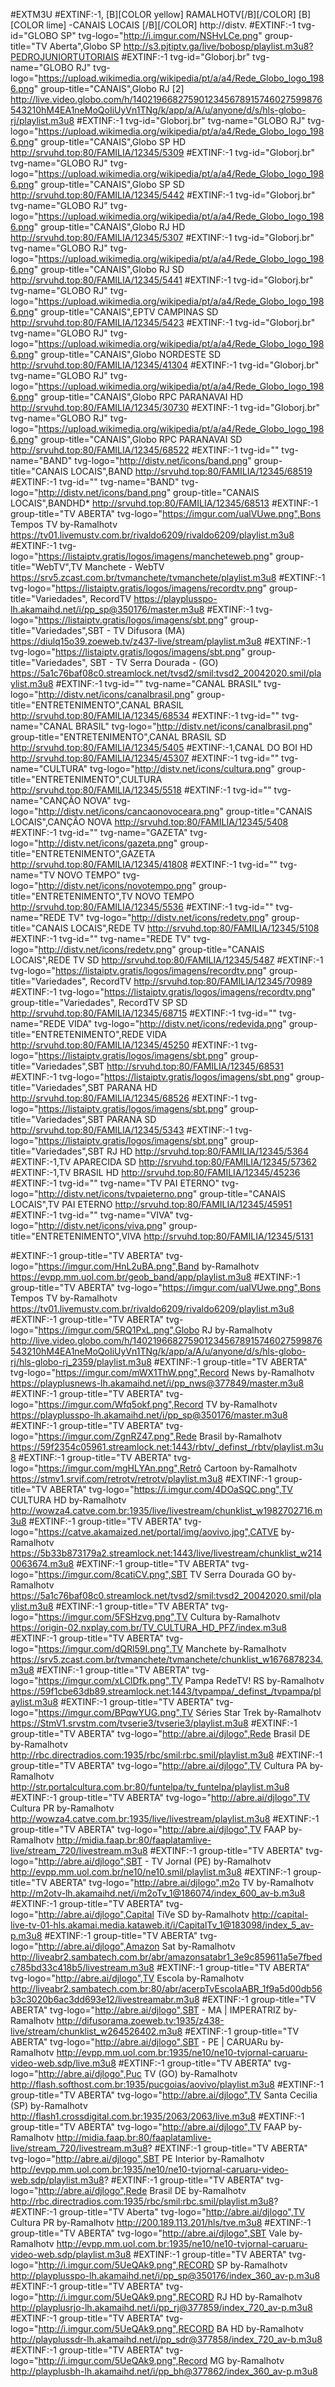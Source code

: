 
#EXTM3U
#EXTINF:-1, [B][COLOR  yellow] RAMALHOTV[/B][/COLOR]  [B][COLOR lime] -CANAIS LOCAIS [/B][/COLOR]
http://distv.
#EXTINF:-1 tvg-id="GLOBO SP" tvg-logo="http://i.imgur.com/NSHvLCe.png" group-title="TV Aberta",Globo SP
http://s3.pjtiptv.ga/live/bobosp/playlist.m3u8?PEDROJUNIORTUTORIAIS
#EXTINF:-1 tvg-id="Globorj.br" tvg-name="GLOBO RJ" tvg-logo="https://upload.wikimedia.org/wikipedia/pt/a/a4/Rede_Globo_logo_1986.png" group-title="CANAIS",Globo RJ [2]
http://live.video.globo.com/h/1402196682759012345678915746027599876543210hM4EA1neMoQoIiUyVn1TNg/k/app/a/A/u/anyone/d/s/hls-globo-rj/playlist.m3u8
#EXTINF:-1 tvg-id="Globorj.br" tvg-name="GLOBO RJ" tvg-logo="https://upload.wikimedia.org/wikipedia/pt/a/a4/Rede_Globo_logo_1986.png" group-title="CANAIS",Globo SP HD
http://srvuhd.top:80/FAMILIA/12345/5309
#EXTINF:-1 tvg-id="Globorj.br" tvg-name="GLOBO RJ" tvg-logo="https://upload.wikimedia.org/wikipedia/pt/a/a4/Rede_Globo_logo_1986.png" group-title="CANAIS",Globo SP SD
http://srvuhd.top:80/FAMILIA/12345/5442
#EXTINF:-1 tvg-id="Globorj.br" tvg-name="GLOBO RJ" tvg-logo="https://upload.wikimedia.org/wikipedia/pt/a/a4/Rede_Globo_logo_1986.png" group-title="CANAIS",Globo  RJ HD
http://srvuhd.top:80/FAMILIA/12345/5307
#EXTINF:-1 tvg-id="Globorj.br" tvg-name="GLOBO RJ" tvg-logo="https://upload.wikimedia.org/wikipedia/pt/a/a4/Rede_Globo_logo_1986.png" group-title="CANAIS",Globo  RJ SD
http://srvuhd.top:80/FAMILIA/12345/5441
#EXTINF:-1 tvg-id="Globorj.br" tvg-name="GLOBO RJ" tvg-logo="https://upload.wikimedia.org/wikipedia/pt/a/a4/Rede_Globo_logo_1986.png" group-title="CANAIS",EPTV CAMPINAS SD
http://srvuhd.top:80/FAMILIA/12345/5423
#EXTINF:-1 tvg-id="Globorj.br" tvg-name="GLOBO RJ" tvg-logo="https://upload.wikimedia.org/wikipedia/pt/a/a4/Rede_Globo_logo_1986.png" group-title="CANAIS",Globo NORDESTE SD
http://srvuhd.top:80/FAMILIA/12345/41304
#EXTINF:-1 tvg-id="Globorj.br" tvg-name="GLOBO RJ" tvg-logo="https://upload.wikimedia.org/wikipedia/pt/a/a4/Rede_Globo_logo_1986.png" group-title="CANAIS",Globo RPC PARANAVAI HD
http://srvuhd.top:80/FAMILIA/12345/30730
#EXTINF:-1 tvg-id="Globorj.br" tvg-name="GLOBO RJ" tvg-logo="https://upload.wikimedia.org/wikipedia/pt/a/a4/Rede_Globo_logo_1986.png" group-title="CANAIS",Globo RPC PARANAVAI SD
http://srvuhd.top:80/FAMILIA/12345/68522
#EXTINF:-1 tvg-id="" tvg-name="BAND" tvg-logo="http://distv.net/icons/band.png" group-title="CANAIS LOCAIS",BAND
http://srvuhd.top:80/FAMILIA/12345/68519
#EXTINF:-1 tvg-id="" tvg-name="BAND" tvg-logo="http://distv.net/icons/band.png" group-title="CANAIS LOCAIS",BANDHD*
http://srvuhd.top:80/FAMILIA/12345/68513
#EXTINF:-1 group-title="TV ABERTA" tvg-logo="https://imgur.com/ualVUwe.png",Bons Tempos TV by-Ramalhotv
https://tv01.livemustv.com.br/rivaldo6209/rivaldo6209/playlist.m3u8
#EXTINF:-1 tvg-logo="https://listaiptv.gratis/logos/imagens/mancheteweb.png" group-title="WebTV",TV Manchete - WebTV
https://srv5.zcast.com.br/tvmanchete/tvmanchete/playlist.m3u8
#EXTINF:-1 tvg-logo="https://listaiptv.gratis/logos/imagens/recordtv.png" group-title="Variedades", RecordTV
https://playplusspo-lh.akamaihd.net/i/pp_sp@350176/master.m3u8
#EXTINF:-1 tvg-logo="https://listaiptv.gratis/logos/imagens/sbt.png" group-title="Variedades",SBT - TV Difusora (MA)
https://diulq15o39.zoeweb.tv/z437-live/stream/playlist.m3u8
#EXTINF:-1 tvg-logo="https://listaiptv.gratis/logos/imagens/sbt.png" group-title="Variedades", SBT - TV Serra Dourada - (GO)
https://5a1c76baf08c0.streamlock.net/tvsd2/smil:tvsd2_20042020.smil/playlist.m3u8
#EXTINF:-1 tvg-id="" tvg-name="CANAL BRASIL" tvg-logo="http://distv.net/icons/canalbrasil.png" group-title="ENTRETENIMENTO",CANAL BRASIL
http://srvuhd.top:80/FAMILIA/12345/68534
#EXTINF:-1 tvg-id="" tvg-name="CANAL BRASIL" tvg-logo="http://distv.net/icons/canalbrasil.png" group-title="ENTRETENIMENTO",CANAL BRASIL SD 
http://srvuhd.top:80/FAMILIA/12345/5405
#EXTINF:-1,CANAL DO BOI HD
http://srvuhd.top:80/FAMILIA/12345/45307
#EXTINF:-1 tvg-id="" tvg-name="CULTURA" tvg-logo="http://distv.net/icons/cultura.png" group-title="ENTRETENIMENTO",CULTURA
http://srvuhd.top:80/FAMILIA/12345/5518
#EXTINF:-1 tvg-id="" tvg-name="CANÇÃO NOVA" tvg-logo="http://distv.net/icons/cancaonovoceara.png" group-title="CANAIS LOCAIS",CANÇÃO NOVA
http://srvuhd.top:80/FAMILIA/12345/5408
#EXTINF:-1 tvg-id="" tvg-name="GAZETA" tvg-logo="http://distv.net/icons/gazeta.png" group-title="ENTRETENIMENTO",GAZETA
http://srvuhd.top:80/FAMILIA/12345/41808
#EXTINF:-1 tvg-id="" tvg-name="TV NOVO TEMPO" tvg-logo="http://distv.net/icons/novotempo.png" group-title="ENTRETENIMENTO",TV NOVO TEMPO
http://srvuhd.top:80/FAMILIA/12345/5536
#EXTINF:-1 tvg-id="" tvg-name="REDE TV" tvg-logo="http://distv.net/icons/redetv.png" group-title="CANAIS LOCAIS",REDE TV
http://srvuhd.top:80/FAMILIA/12345/5108
#EXTINF:-1 tvg-id="" tvg-name="REDE TV" tvg-logo="http://distv.net/icons/redetv.png" group-title="CANAIS LOCAIS",REDE TV SD
http://srvuhd.top:80/FAMILIA/12345/5487
#EXTINF:-1 tvg-logo="https://listaiptv.gratis/logos/imagens/recordtv.png" group-title="Variedades", RecordTV
http://srvuhd.top:80/FAMILIA/12345/70989
#EXTINF:-1 tvg-logo="https://listaiptv.gratis/logos/imagens/recordtv.png" group-title="Variedades", RecordTV SP SD
http://srvuhd.top:80/FAMILIA/12345/68715
#EXTINF:-1 tvg-id="" tvg-name="REDE VIDA" tvg-logo="http://distv.net/icons/redevida.png" group-title="ENTRETENIMENTO",REDE VIDA
http://srvuhd.top:80/FAMILIA/12345/45250
#EXTINF:-1 tvg-logo="https://listaiptv.gratis/logos/imagens/sbt.png" group-title="Variedades",SBT
http://srvuhd.top:80/FAMILIA/12345/68531
#EXTINF:-1 tvg-logo="https://listaiptv.gratis/logos/imagens/sbt.png" group-title="Variedades",SBT PARANA HD
http://srvuhd.top:80/FAMILIA/12345/68526
#EXTINF:-1 tvg-logo="https://listaiptv.gratis/logos/imagens/sbt.png" group-title="Variedades",SBT PARANA SD
http://srvuhd.top:80/FAMILIA/12345/5343
#EXTINF:-1 tvg-logo="https://listaiptv.gratis/logos/imagens/sbt.png" group-title="Variedades",SBT RJ HD 
http://srvuhd.top:80/FAMILIA/12345/5364
#EXTINF:-1,TV APARECIDA SD
http://srvuhd.top:80/FAMILIA/12345/57362
#EXTINF:-1,TV BRASIL HD 
http://srvuhd.top:80/FAMILIA/12345/45236
#EXTINF:-1 tvg-id="" tvg-name="TV PAI ETERNO" tvg-logo="http://distv.net/icons/tvpaieterno.png" group-title="CANAIS LOCAIS",TV PAI ETERNO
http://srvuhd.top:80/FAMILIA/12345/45951
#EXTINF:-1 tvg-id="" tvg-name="VIVA" tvg-logo="http://distv.net/icons/viva.png" group-title="ENTRETENIMENTO",VIVA
http://srvuhd.top:80/FAMILIA/12345/5131

#EXTINF:-1 group-title="TV ABERTA" tvg-logo="https://imgur.com/HnL2uBA.png",Band by-Ramalhotv
https://evpp.mm.uol.com.br/geob_band/app/playlist.m3u8
#EXTINF:-1 group-title="TV ABERTA" tvg-logo="https://imgur.com/ualVUwe.png",Bons Tempos TV by-Ramalhotv
https://tv01.livemustv.com.br/rivaldo6209/rivaldo6209/playlist.m3u8
#EXTINF:-1 group-title="TV ABERTA" tvg-logo="https://imgur.com/5RQ1PxL.png",Globo RJ by-Ramalhotv
http://live.video.globo.com/h/1402196682759012345678915746027599876543210hM4EA1neMoQoIiUyVn1TNg/k/app/a/A/u/anyone/d/s/hls-globo-rj/hls-globo-rj_2359/playlist.m3u8
#EXTINF:-1 group-title="TV ABERTA" tvg-logo="https://imgur.com/mWX1ThW.png",Record News by-Ramalhotv
https://playplusnews-lh.akamaihd.net/i/pp_nws@377849/master.m3u8
#EXTINF:-1 group-title="TV ABERTA" tvg-logo="https://imgur.com/Wfq5okf.png",Record TV by-Ramalhotv
https://playplusspo-lh.akamaihd.net/i/pp_sp@350176/master.m3u8
#EXTINF:-1 group-title="TV ABERTA" tvg-logo="https://imgur.com/ZgnRZ47.png",Rede Brasil by-Ramalhotv
https://59f2354c05961.streamlock.net:1443/rbtv/_definst_/rbtv/playlist.m3u8
#EXTINF:-1 group-title="TV ABERTA" tvg-logo="https://imgur.com/mgHLYAn.png",Retrô Cartoon by-Ramalhotv
https://stmv1.srvif.com/retrotv/retrotv/playlist.m3u8
#EXTINF:-1 group-title="TV ABERTA" tvg-logo="https://i.imgur.com/4DOaSQC.png",TV CULTURA HD by-Ramalhotv
http://wowza4.catve.com.br:1935/live/livestream/chunklist_w1982702716.m3u8
#EXTINF:-1 group-title="TV ABERTA" tvg-logo="https://catve.akamaized.net/portal/img/aovivo.jpg",CATVE by-Ramalhotv
https://5b33b873179a2.streamlock.net:1443/live/livestream/chunklist_w2140063674.m3u8
#EXTINF:-1 group-title="TV ABERTA" tvg-logo="https://imgur.com/8catiCV.png",SBT TV Serra Dourada GO by-Ramalhotv
https://5a1c76baf08c0.streamlock.net/tvsd2/smil:tvsd2_20042020.smil/playlist.m3u8
#EXTINF:-1 group-title="TV ABERTA" tvg-logo="https://imgur.com/5FSHzvg.png",TV Cultura by-Ramalhotv
https://origin-02.nxplay.com.br/TV_CULTURA_HD_PFZ/index.m3u8
#EXTINF:-1 group-title="TV ABERTA" tvg-logo="https://imgur.com/dQRl59I.png",TV Manchete by-Ramalhotv
https://srv5.zcast.com.br/tvmanchete/tvmanchete/chunklist_w1676878234.m3u8
#EXTINF:-1 group-title="TV ABERTA" tvg-logo="https://imgur.com/xLClDfk.png",TV Pampa RedeTV! RS by-Ramalhotv
https://59f1cbe63db89.streamlock.net:1443/tvpampa/_definst_/tvpampa/playlist.m3u8
#EXTINF:-1 group-title="TV ABERTA" tvg-logo="https://imgur.com/BPqwYUG.png",TV Séries Star Trek by-Ramalhotv
https://StmV1.srvstm.com/tvserie3/tvserie3/playlist.m3u8
#EXTINF:-1 group-title="TV ABERTA" tvg-logo="http://abre.ai/djlogo",Rede Brasil DE by-Ramalhotv
http://rbc.directradios.com:1935/rbc/smil:rbc.smil/playlist.m3u8
#EXTINF:-1 group-title="TV ABERTA" tvg-logo="http://abre.ai/djlogo",TV Cultura PA by-Ramalhotv
http://str.portalcultura.com.br:80/funtelpa/tv_funtelpa/playlist.m3u8
#EXTINF:-1 group-title="TV ABERTA" tvg-logo="http://abre.ai/djlogo",TV Cultura PR by-Ramalhotv
http://wowza4.catve.com.br:1935/live/livestream/playlist.m3u8
#EXTINF:-1 group-title="TV ABERTA" tvg-logo="http://abre.ai/djlogo",TV FAAP by-Ramalhotv
http://midia.faap.br:80/faaplatamlive-live/stream_720/livestream.m3u8
#EXTINF:-1 group-title="TV ABERTA" tvg-logo="http://abre.ai/djlogo",SBT - TV Jornal (PE) by-Ramalhotv
http://evpp.mm.uol.com.br/ne10/ne10.smil/playlist.m3u8
#EXTINF:-1 group-title="TV ABERTA" tvg-logo="http://abre.ai/djlogo",m2o TV by-Ramalhotv
http://m2otv-lh.akamaihd.net/i/m2oTv_1@186074/index_600_av-b.m3u8
#EXTINF:-1 group-title="TV ABERTA" tvg-logo="http://abre.ai/djlogo",Capital TiVe SD by-Ramalhotv
http://capital-live-tv-01-hls.akamai.media.kataweb.it/i/CapitalTv_1@183098/index_5_av-p.m3u8
#EXTINF:-1 group-title="TV ABERTA" tvg-logo="http://abre.ai/djlogo",Amazon Sat by-Ramalhotv
http://liveabr2.sambatech.com.br/abr/amazonsatabr1_3e9c859611a5e7fbedc785bd33c418b5/livestream.m3u8
#EXTINF:-1 group-title="TV ABERTA" tvg-logo="http://abre.ai/djlogo",TV Escola by-Ramalhotv
http://liveabr2.sambatech.com.br:80/abr/acerpTvEscolaABR_1f9a5d00db56b3c3020b6ac3dd693e12/livestreamabr.m3u8
#EXTINF:-1 group-title="TV ABERTA" tvg-logo="http://abre.ai/djlogo",SBT - MA | IMPERATRIZ by-Ramalhotv
http://difusorama.zoeweb.tv:1935/z438-live/stream/chunklist_w264526402.m3u8
#EXTINF:-1 group-title="TV ABERTA" tvg-logo="http://abre.ai/djlogo",SBT - PE | CARUARu by-Ramalhotv
http://evpp.mm.uol.com.br:1935/ne10/ne10-tvjornal-caruaru-video-web.sdp/live.m3u8
#EXTINF:-1 group-title="TV ABERTA" tvg-logo="http://abre.ai/djlogo",Puc TV (GO) by-Ramalhotv
http://flash.softhost.com.br:1935/pucgoias/aovivo/playlist.m3u8
#EXTINF:-1 group-title="TV ABERTA" tvg-logo="http://abre.ai/djlogo",TV Santa Cecilia (SP) by-Ramalhotv
http://flash1.crossdigital.com.br:1935/2063/2063/live.m3u8
#EXTINF:-1 group-title="TV ABERTA" tvg-logo="http://abre.ai/djlogo",TV FAAP by-Ramalhotv
http://midia.faap.br:80/faaplatamlive-live/stream_720/livestream.m3u8?
#EXTINF:-1 group-title="TV ABERTA" tvg-logo="http://abre.ai/djlogo",SBT PE Interior by-Ramalhotv
http://evpp.mm.uol.com.br:1935/ne10/ne10-tvjornal-caruaru-video-web.sdp/playlist.m3u8?
#EXTINF:-1 group-title="TV ABERTA" tvg-logo="http://abre.ai/djlogo",Rede Brasil DE by-Ramalhotv
http://rbc.directradios.com:1935/rbc/smil:rbc.smil/playlist.m3u8?
#EXTINF:-1 group-title="TV Aberta" tvg-logo="http://abre.ai/djlogo",TV Cultura PR by-Ramalhotv
http://200.189.113.201/hls/tve.m3u8
#EXTINF:-1 group-title="TV ABERTA" tvg-logo="http://abre.ai/djlogo",SBT Vale by-Ramalhotv
http://evpp.mm.uol.com.br:1935/ne10/ne10-tvjornal-caruaru-video-web.sdp/playlist.m3u8
#EXTINF:-1 group-title="TV ABERTA" tvg-logo="http://i.imgur.com/5UeQAk9.png",RECORD SP by-Ramalhotv
http://playplusspo-lh.akamaihd.net/i/pp_sp@350176/index_360_av-p.m3u8
#EXTINF:-1 group-title="TV ABERTA" tvg-logo="http://i.imgur.com/5UeQAk9.png",RECORD RJ HD by-Ramalhotv
http://playplusrjo-lh.akamaihd.net/i/pp_rj@377859/index_720_av-p.m3u8
#EXTINF:-1 group-title="TV ABERTA" tvg-logo="http://i.imgur.com/5UeQAk9.png",RECORD BA HD by-Ramalhotv
http://playplussdr-lh.akamaihd.net/i/pp_sdr@377858/index_720_av-b.m3u8
#EXTINF:-1 group-title="TV ABERTA" tvg-logo="http://i.imgur.com/5UeQAk9.png",Record MG by-Ramalhotv
http://playplusbh-lh.akamaihd.net/i/pp_bh@377862/index_360_av-p.m3u8

